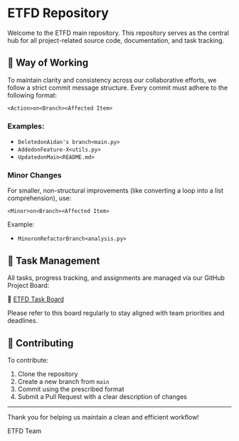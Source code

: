 # ETFD Repository

Welcome to the ETFD main repository. This repository serves as the central hub for all project-related source code, documentation, and task tracking.

## 📅 Way of Working

To maintain clarity and consistency across our collaborative efforts, we follow a strict commit message structure. Every commit must adhere to the following format:

```
<Action>on<Branch><Affected Item>
```

### Examples:
- `DeletedonAidan's branch<main.py>`
- `AddedonFeature-X<utils.py>`
- `UpdatedonMain<README.md>`

### Minor Changes
For smaller, non-structural improvements (like converting a loop into a list comprehension), use:
```
<Minor>on<Branch><Affected Item>
```
Example:
- `MinoronRefactorBranch<analysis.py>`

## 📝 Task Management

All tasks, progress tracking, and assignments are managed via our GitHub Project Board:

🔗 [ETFD Task Board](https://github.com/users/Christian-Stefan/projects/2)

Please refer to this board regularly to stay aligned with team priorities and deadlines.

## 🔗 Contributing
To contribute:
1. Clone the repository
2. Create a new branch from `main`
3. Commit using the prescribed format
4. Submit a Pull Request with a clear description of changes

---

Thank you for helping us maintain a clean and efficient workflow!

ETFD Team
